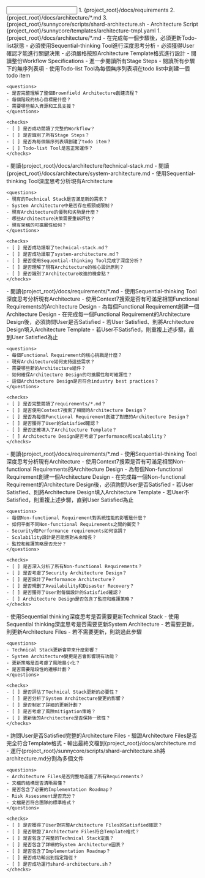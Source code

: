 <input>
  <context>
    1. {project_root}/docs/requirements
    2. {project_root}/docs/architecture/*.md
    3. {project_root}/sunnycore/scripts/shard-architecture.sh - Architecture Script
  </context>
  <templates>
    {project_root}/sunnycore/templates/architecture-tmpl.yaml
  </templates>
</input>

<output>
1. {project_root}/docs/architecture/*.md
</output>

<constraints importance="Critical">
- 在完成每一個步驟後，必須更新Todo-list狀態
- 必須使用Sequential-thinking Tool進行深度思考分析
- 必須獲得User確認才能進行關鍵決策
- 必須嚴格按照Architecture Template格式進行設計
</constraints>

<workflow importance="Critical">
  <stage id="0: Create Todo List" level_of_think="think" cache_read_budget="low">
    - 閱讀整份Workflow Specifications
    - 進一步閱讀所有Stage Steps
    - 閱讀所有步驟下的無序列表項
    - 使用Todo-list Tool為每個無序列表項在todo list中創建一個todo item

    <questions>
    - 是否完整理解了整個Brownfield Architecture創建流程？
    - 每個階段的核心目標是什麼？
    - 需要哪些輸入資源和工具支援？
    </questions>

    <checks>
    - [ ] 是否成功閱讀了完整的Workflow？
    - [ ] 是否識別了所有Stage Steps？
    - [ ] 是否為每個無序列表項創建了todo item？
    - [ ] Todo-list Tool是否正常運作？
    </checks>
  </stage>

  <stage id="1: Read Existing Architecture Files" level_of_think="think hard" cache_read_budget="medium">
    - 閱讀{project_root}/docs/architecture/technical-stack.md
    - 閱讀{project_root}/docs/architecture/system-architecture.md  
    - 使用Sequential-thinking Tool深度思考分析現有Architecture

    <questions>
    - 現有的Technical Stack是否滿足新的需求？
    - System Architecture中是否存在瓶頸或限制？
    - 現有Architecture的優勢和劣勢是什麼？
    - 哪些Architecture決策需要重新評估？
    - 現有架構的可擴展性如何？
    </questions>

    <checks>
    - [ ] 是否成功讀取了technical-stack.md？
    - [ ] 是否成功讀取了system-architecture.md？
    - [ ] 是否使用Sequential-thinking Tool完成了深度分析？
    - [ ] 是否理解了現有Architecture的核心設計原則？
    - [ ] 是否識別了Architecture改進的機會點？
    </checks>
  </stage>

  <stage id="2: Create Functional Requirements Architecture" level_of_think="think harder" cache_read_budget="high">
    - 閱讀{project_root}/docs/requirements/*.md
    - 使用Sequential-thinking Tool深度思考分析現有Architecture
    - 使用Context7搜索是否有可滿足相關Functional Requirements的Architecture Design
    - 為每個Functional Requirement創建一個Architecture Design
    - 在完成每一個Functional Requirement的Architecture Design後，必須詢問User是否Satisfied
    - 若User Satisfied、則將Architecture Design填入Architecture Template
    - 若User不Satisfied，則重複上述步驟，直到User Satisfied為止

    <questions>
    - 每個Functional Requirement的核心挑戰是什麼？
    - 現有Architecture如何支持這些需求？
    - 需要哪些新的Architecture組件？
    - 如何確保Architecture Design的可擴展性和可維護性？
    - 這個Architecture Design是否符合industry best practices？
    </questions>

    <checks>
    - [ ] 是否完整閱讀了requirements/*.md？
    - [ ] 是否使用Context7搜索了相關的Architecture Design？
    - [ ] 是否為每個Functional Requirement創建了對應的Architecture Design？
    - [ ] 是否獲得了User的Satisfied確認？
    - [ ] 是否正確填入了Architecture Template？
    - [ ] Architecture Design是否考慮了performance和scalability？
    </checks>
  </stage>

  <stage id="3: Create Non-functional Requirements Architecture" level_of_think="think harder" cache_read_budget="high">
    - 閱讀{project_root}/docs/requirements/*.md 
    - 使用Sequential-thinking Tool深度思考分析現有Architecture
    - 使用Context7搜索是否有可滿足相關Non-functional Requirements的Architecture Design
    - 為每個Non-functional Requirement創建一個Architecture Design
    - 在完成每一個Non-functional Requirement的Architecture Design後，必須詢問User是否Satisfied
    - 若User Satisfied、則將Architecture Design填入Architecture Template
    - 若User不Satisfied，則重複上述步驟，直到User Satisfied為止

    <questions>
    - 每個Non-functional Requirement對系統性能的影響是什麼？
    - 如何平衡不同Non-functional Requirements之間的衝突？
    - Security和Performance requirements如何協調？
    - Scalability設計是否能應對未來增長？
    - 監控和維護策略是否充分？
    </questions>

    <checks>
    - [ ] 是否深入分析了所有Non-functional Requirements？
    - [ ] 是否考慮了Security Architecture Design？
    - [ ] 是否設計了Performance Architecture？
    - [ ] 是否規劃了Availability和Disaster Recovery？
    - [ ] 是否獲得了User對每個設計的Satisfied確認？
    - [ ] Architecture Design是否包含了監控和維護策略？
    </checks>
  </stage>

  <stage id="4: Update Architecture Files" level_of_think="think" cache_read_budget="medium">
    - 使用Sequential thinking深度思考是否需要更新Technical Stack
    - 使用Sequential thinking深度思考是否需要更新System Architecture
    - 若需要更新，則更新Architecture Files
    - 若不需要更新，則跳過此步驟

    <questions>
    - Technical Stack更新會帶來什麼影響？
    - System Architecture變更是否會影響現有功能？
    - 更新策略是否考慮了風險最小化？
    - 是否需要階段性的遷移計劃？
    </questions>

    <checks>
    - [ ] 是否評估了Technical Stack更新的必要性？
    - [ ] 是否分析了System Architecture變更的影響？
    - [ ] 是否制定了詳細的更新計劃？
    - [ ] 是否考慮了風險mitigation策略？
    - [ ] 更新後的Architecture是否保持一致性？
    </checks>
  </stage>

  <stage id="5: Review Final Architecture Files" level_of_think="think" cache_read_budget="low">
    - 詢問User是否Satisfied完整的Architecture Files
    - 驗證Architecture Files是否完全符合Template格式
    - 輸出最終文檔到{project_root}/docs/architecture.md
    - 運行{project_root}/sunnycore/scripts/shard-architecture.sh將architecture.md分割為多個文件

    <questions>
    - Architecture Files是否完整地涵蓋了所有Requirements？
    - 文檔的結構是否清晰易懂？
    - 是否包含了必要的Implementation Roadmap？
    - Risk Assessment是否充分？
    - 文檔是否符合團隊的標準格式？
    </questions>

    <checks>
    - [ ] 是否獲得了User對完整Architecture Files的Satisfied確認？
    - [ ] 是否驗證了Architecture Files符合Template格式？
    - [ ] 是否包含了完整的Technical Stack定義？
    - [ ] 是否包含了詳細的System Architecture圖表？
    - [ ] 是否包含了Implementation Roadmap？
    - [ ] 是否成功輸出到指定路徑？
    - [ ] 是否成功運行shard-architecture.sh？
    </checks>
  </stage>
</workflow>